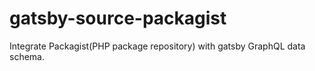 # gatsby-source-packagist

Integrate Packagist(PHP package repository) with gatsby GraphQL data schema.
